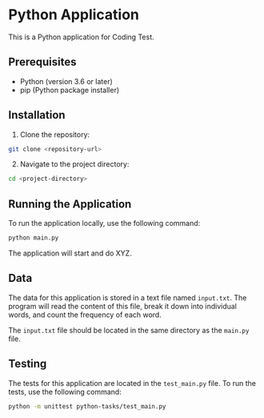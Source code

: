 # Python Application

This is a Python application for Coding Test.

## Prerequisites

- Python (version 3.6 or later)
- pip (Python package installer)

## Installation

1. Clone the repository:
```bash
git clone <repository-url>
```
2. Navigate to the project directory:
```bash
cd <project-directory>
```

## Running the Application

To run the application locally, use the following command:
```bash
python main.py
```
The application will start and do XYZ.

## Data

The data for this application is stored in a text file named `input.txt`. The program will read the content of this file, break it down into individual words, and count the frequency of each word.

The `input.txt` file should be located in the same directory as the `main.py` file. 

## Testing

The tests for this application are located in the `test_main.py` file. To run the tests, use the following command:

```bash
python -m unittest python-tasks/test_main.py
